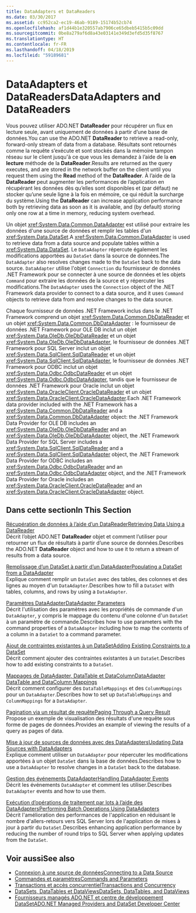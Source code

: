 ```yaml
---
title: DataAdapters et DataReaders
ms.date: 03/30/2017
ms.assetid: cc952ca2-ec19-46ab-9189-15174b52cb74
ms.openlocfilehash: af1d44b1e320557ab7906ce65dbeb5415b5c09dd
ms.sourcegitcommit: 0be8a279af6d8a43e03141e349d3efd5d35f8767
ms.translationtype: HT
ms.contentlocale: fr-FR
ms.lasthandoff: 04/18/2019
ms.locfileid: "59189681"
---
```

# <a name="dataadapters-and-datareaders"></a><span data-ttu-id="eb089-102">DataAdapters et DataReaders</span><span class="sxs-lookup"><span data-stu-id="eb089-102">DataAdapters and DataReaders</span></span>
<span data-ttu-id="eb089-103">Vous pouvez utiliser ADO.NET **DataReader** pour récupérer un flux en lecture seule, avant uniquement de données à partir d’une base de données.</span><span class="sxs-lookup"><span data-stu-id="eb089-103">You can use the ADO.NET **DataReader** to retrieve a read-only, forward-only stream of data from a database.</span></span> <span data-ttu-id="eb089-104">Résultats sont retournés comme la requête s’exécute et sont stockés dans la mémoire tampon réseau sur le client jusqu'à ce que vous les demandez à l’aide de la **en lecture** méthode de la **DataReader**.</span><span class="sxs-lookup"><span data-stu-id="eb089-104">Results are returned as the query executes, and are stored in the network buffer on the client until you request them using the **Read** method of the **DataReader**.</span></span> <span data-ttu-id="eb089-105">À l’aide de la **DataReader** peut augmenter les performances de l’application en récupérant les données dès qu’elles sont disponibles et (par défaut) ne stocker qu’une seule ligne à la fois en mémoire, ce qui réduit la surcharge du système.</span><span class="sxs-lookup"><span data-stu-id="eb089-105">Using the **DataReader** can increase application performance both by retrieving data as soon as it is available, and (by default) storing only one row at a time in memory, reducing system overhead.</span></span>  
  
 <span data-ttu-id="eb089-106">Un objet <xref:System.Data.Common.DataAdapter> est utilisé pour extraire les données d'une source de données et remplir les tables d'un <xref:System.Data.DataSet>.</span><span class="sxs-lookup"><span data-stu-id="eb089-106">A <xref:System.Data.Common.DataAdapter> is used to retrieve data from a data source and populate tables within a <xref:System.Data.DataSet>.</span></span> <span data-ttu-id="eb089-107">Le `DataAdapter` répercute également les modifications apportées au `DataSet` dans la source de données.</span><span class="sxs-lookup"><span data-stu-id="eb089-107">The `DataAdapter` also resolves changes made to the `DataSet` back to the data source.</span></span> <span data-ttu-id="eb089-108">`DataAdapter` utilise l'objet `Connection` du fournisseur de données .NET Framework pour se connecter à une source de données et les objets `Command` pour extraire les données de la source et y répercuter les modifications.</span><span class="sxs-lookup"><span data-stu-id="eb089-108">The `DataAdapter` uses the `Connection` object of the .NET Framework data provider to connect to a data source, and it uses `Command` objects to retrieve data from and resolve changes to the data source.</span></span>  
  
 <span data-ttu-id="eb089-109">Chaque fournisseur de données .NET Framework inclus dans le .NET Framework comprend un objet <xref:System.Data.Common.DbDataReader> et un objet <xref:System.Data.Common.DbDataAdapter> : le fournisseur de données .NET Framework pour OLE DB inclut un objet <xref:System.Data.OleDb.OleDbDataReader> et un objet <xref:System.Data.OleDb.OleDbDataAdapter>, le fournisseur de données .NET Framework pour SQL Server inclut un objet <xref:System.Data.SqlClient.SqlDataReader> et un objet <xref:System.Data.SqlClient.SqlDataAdapter>, le fournisseur de données .NET Framework pour ODBC inclut un objet <xref:System.Data.Odbc.OdbcDataReader> et un objet <xref:System.Data.Odbc.OdbcDataAdapter>, tandis que le fournisseur de données .NET Framework pour Oracle inclut un objet <xref:System.Data.OracleClient.OracleDataReader> et un objet <xref:System.Data.OracleClient.OracleDataAdapter>.</span><span class="sxs-lookup"><span data-stu-id="eb089-109">Each .NET Framework data provider included with the .NET Framework has a <xref:System.Data.Common.DbDataReader> and a <xref:System.Data.Common.DbDataAdapter> object: the .NET Framework Data Provider for OLE DB includes an <xref:System.Data.OleDb.OleDbDataReader> and an <xref:System.Data.OleDb.OleDbDataAdapter> object, the .NET Framework Data Provider for SQL Server includes a <xref:System.Data.SqlClient.SqlDataReader> and a <xref:System.Data.SqlClient.SqlDataAdapter> object, the .NET Framework Data Provider for ODBC includes an <xref:System.Data.Odbc.OdbcDataReader> and an <xref:System.Data.Odbc.OdbcDataAdapter> object, and the .NET Framework Data Provider for Oracle includes an <xref:System.Data.OracleClient.OracleDataReader> and an <xref:System.Data.OracleClient.OracleDataAdapter> object.</span></span>  
  
## <a name="in-this-section"></a><span data-ttu-id="eb089-110">Dans cette section</span><span class="sxs-lookup"><span data-stu-id="eb089-110">In This Section</span></span>  
 [<span data-ttu-id="eb089-111">Récupération de données à l’aide d’un DataReader</span><span class="sxs-lookup"><span data-stu-id="eb089-111">Retrieving Data Using a DataReader</span></span>](../../../../docs/framework/data/adonet/retrieving-data-using-a-datareader.md)  
 <span data-ttu-id="eb089-112">Décrit l’objet ADO.NET **DataReader** objet et comment l’utiliser pour retourner un flux de résultats à partir d’une source de données.</span><span class="sxs-lookup"><span data-stu-id="eb089-112">Describes the ADO.NET **DataReader** object and how to use it to return a stream of results from a data source.</span></span>  
  
 [<span data-ttu-id="eb089-113">Remplissage d’un DataSet à partir d’un DataAdapter</span><span class="sxs-lookup"><span data-stu-id="eb089-113">Populating a DataSet from a DataAdapter</span></span>](../../../../docs/framework/data/adonet/populating-a-dataset-from-a-dataadapter.md)  
 <span data-ttu-id="eb089-114">Explique comment remplir un `DataSet` avec des tables, des colonnes et des lignes au moyen d'un `DataAdapter`.</span><span class="sxs-lookup"><span data-stu-id="eb089-114">Describes how to fill a `DataSet` with tables, columns, and rows by using a `DataAdapter`.</span></span>  
  
 [<span data-ttu-id="eb089-115">Paramètres DataAdapter</span><span class="sxs-lookup"><span data-stu-id="eb089-115">DataAdapter Parameters</span></span>](../../../../docs/framework/data/adonet/dataadapter-parameters.md)  
 <span data-ttu-id="eb089-116">Décrit l'utilisation des paramètres avec les propriétés de commande d'un `DataAdapter`, y compris le mappage du contenu d'une colonne d'un `DataSet` à un paramètre de commande.</span><span class="sxs-lookup"><span data-stu-id="eb089-116">Describes how to use parameters with the command properties of a `DataAdapter` including how to map the contents of a column in a `DataSet` to a command parameter.</span></span>  
  
 [<span data-ttu-id="eb089-117">Ajout de contraintes existantes à un DataSet</span><span class="sxs-lookup"><span data-stu-id="eb089-117">Adding Existing Constraints to a DataSet</span></span>](../../../../docs/framework/data/adonet/adding-existing-constraints-to-a-dataset.md)  
 <span data-ttu-id="eb089-118">Décrit comment ajouter des contraintes existantes à un `DataSet`.</span><span class="sxs-lookup"><span data-stu-id="eb089-118">Describes how to add existing constraints to a `DataSet`.</span></span>  
  
 [<span data-ttu-id="eb089-119">Mappages de DataAdapter, DataTable et DataColumn</span><span class="sxs-lookup"><span data-stu-id="eb089-119">DataAdapter DataTable and DataColumn Mappings</span></span>](../../../../docs/framework/data/adonet/dataadapter-datatable-and-datacolumn-mappings.md)  
 <span data-ttu-id="eb089-120">Décrit comment configurer des `DataTableMappings` et des `ColumnMappings` pour un `DataAdapter`.</span><span class="sxs-lookup"><span data-stu-id="eb089-120">Describes how to set up `DataTableMappings` and `ColumnMappings` for a `DataAdapter`.</span></span>  
  
 [<span data-ttu-id="eb089-121">Pagination via un résultat de requête</span><span class="sxs-lookup"><span data-stu-id="eb089-121">Paging Through a Query Result</span></span>](../../../../docs/framework/data/adonet/paging-through-a-query-result.md)  
 <span data-ttu-id="eb089-122">Propose un exemple de visualisation des résultats d'une requête sous forme de pages de données.</span><span class="sxs-lookup"><span data-stu-id="eb089-122">Provides an example of viewing the results of a query as pages of data.</span></span>  
  
 [<span data-ttu-id="eb089-123">Mise à jour de sources de données avec des DataAdapters</span><span class="sxs-lookup"><span data-stu-id="eb089-123">Updating Data Sources with DataAdapters</span></span>](../../../../docs/framework/data/adonet/updating-data-sources-with-dataadapters.md)  
 <span data-ttu-id="eb089-124">Explique comment utiliser un `DataAdapter` pour répercuter les modifications apportées à un objet `DataSet` dans la base de données.</span><span class="sxs-lookup"><span data-stu-id="eb089-124">Describes how to use a `DataAdapter` to resolve changes in a `DataSet` back to the database.</span></span>  
  
 [<span data-ttu-id="eb089-125">Gestion des événements DataAdapter</span><span class="sxs-lookup"><span data-stu-id="eb089-125">Handling DataAdapter Events</span></span>](../../../../docs/framework/data/adonet/handling-dataadapter-events.md)  
 <span data-ttu-id="eb089-126">Décrit les événements `DataAdapter` et comment les utiliser.</span><span class="sxs-lookup"><span data-stu-id="eb089-126">Describes `DataAdapter` events and how to use them.</span></span>  
  
 [<span data-ttu-id="eb089-127">Exécution d’opérations de traitement par lots à l’aide des DataAdapters</span><span class="sxs-lookup"><span data-stu-id="eb089-127">Performing Batch Operations Using DataAdapters</span></span>](../../../../docs/framework/data/adonet/performing-batch-operations-using-dataadapters.md)  
 <span data-ttu-id="eb089-128">Décrit l'amélioration des performances de l'application en réduisant le nombre d'allers-retours vers SQL Server lors de l'application de mises à jour à partir du `DataSet`.</span><span class="sxs-lookup"><span data-stu-id="eb089-128">Describes enhancing application performance by reducing the number of round trips to SQL Server when applying updates from the `DataSet`.</span></span>  
  
## <a name="see-also"></a><span data-ttu-id="eb089-129">Voir aussi</span><span class="sxs-lookup"><span data-stu-id="eb089-129">See also</span></span>

- [<span data-ttu-id="eb089-130">Connexion à une source de données</span><span class="sxs-lookup"><span data-stu-id="eb089-130">Connecting to a Data Source</span></span>](../../../../docs/framework/data/adonet/connecting-to-a-data-source.md)
- [<span data-ttu-id="eb089-131">Commandes et paramètres</span><span class="sxs-lookup"><span data-stu-id="eb089-131">Commands and Parameters</span></span>](../../../../docs/framework/data/adonet/commands-and-parameters.md)
- [<span data-ttu-id="eb089-132">Transactions et accès concurrentiel</span><span class="sxs-lookup"><span data-stu-id="eb089-132">Transactions and Concurrency</span></span>](../../../../docs/framework/data/adonet/transactions-and-concurrency.md)
- [<span data-ttu-id="eb089-133">DataSets, DataTables et DataViews</span><span class="sxs-lookup"><span data-stu-id="eb089-133">DataSets, DataTables, and DataViews</span></span>](../../../../docs/framework/data/adonet/dataset-datatable-dataview/index.md)
- [<span data-ttu-id="eb089-134">Fournisseurs managés ADO.NET et centre de développement DataSet</span><span class="sxs-lookup"><span data-stu-id="eb089-134">ADO.NET Managed Providers and DataSet Developer Center</span></span>](https://go.microsoft.com/fwlink/?LinkId=217917)
